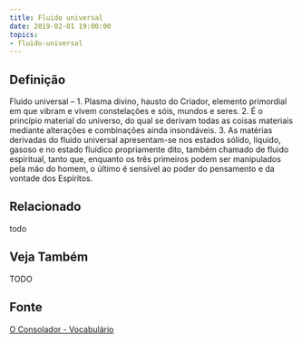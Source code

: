 ```yaml
---
title: Fluido universal
date: 2019-02-01 19:00:00
topics:
- fluido-universal
---
```


## Definição
Fluido universal – 1. Plasma divino, hausto do Criador, elemento primordial em
que vibram e vivem constelações e sóis, mundos e seres. 2. É o princípio
material do universo, do qual se derivam todas as coisas materiais mediante
alterações e combinações ainda insondáveis. 3. As matérias derivadas do fluido
universal apresentam-se nos estados sólido, líquido, gasoso e no estado
fluídico propriamente dito, também chamado de fluido espiritual, tanto que,
enquanto os três primeiros podem ser manipulados pela mão do homem, o último é
sensível ao poder do pensamento e da vontade dos Espíritos.

## Relacionado
todo

## Veja Também
TODO

## Fonte
[O Consolador - Vocabulário](http://www.oconsolador.com.br/linkfixo/vocabulario/principal.html)


